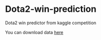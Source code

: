 # Dota2-win-prediction
Dota2 win predictor from kaggle competition

You can download data [here](https://www.kaggle.com/c/mlcourse-dota2-win-prediction/data)
